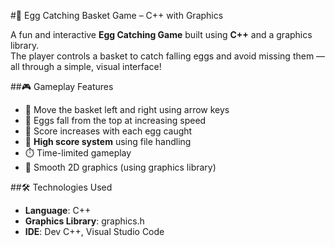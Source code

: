 #🥚 Egg Catching Basket Game – C++ with Graphics

A fun and interactive **Egg Catching Game** built using **C++** and a graphics library.  
The player controls a basket to catch falling eggs and avoid missing them — all through a simple, visual interface!



##🎮 Gameplay Features

- 🧺 Move the basket left and right using arrow keys
- 🥚 Eggs fall from the top at increasing speed
- 💯 Score increases with each egg caught
- 💾 **High score system** using file handling
- ⏱️ Time-limited gameplay
- 🎨 Smooth 2D graphics (using graphics library)
  


##🛠️ Technologies Used

- **Language**: C++  
- **Graphics Library**: graphics.h
- **IDE**: Dev C++, Visual Studio Code


